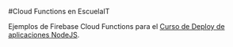 #Cloud Functions en EscuelaIT

Ejemplos de Firebase Cloud Functions para el [Curso de Deploy de aplicaciones NodeJS](https://escuela.it/cursos/deploy-aplicaciones-nodejs).
